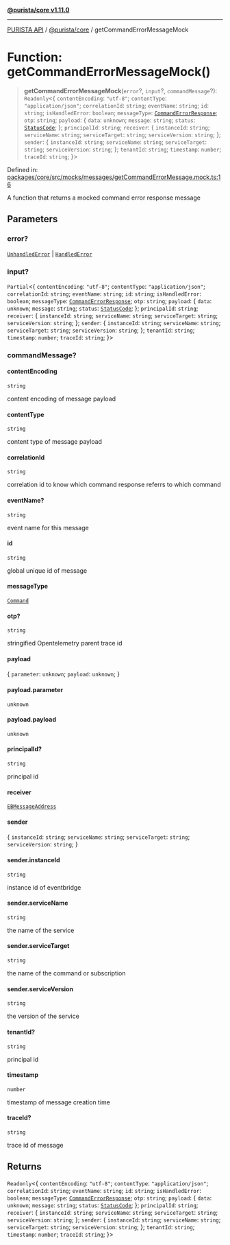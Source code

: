 [**@purista/core v1.11.0**](../README.md)

***

[PURISTA API](../../../packages.md) / [@purista/core](../README.md) / getCommandErrorMessageMock

# Function: getCommandErrorMessageMock()

> **getCommandErrorMessageMock**(`error`?, `input`?, `commandMessage`?): `Readonly`\<\{ `contentEncoding`: `"utf-8"`; `contentType`: `"application/json"`; `correlationId`: `string`; `eventName`: `string`; `id`: `string`; `isHandledError`: `boolean`; `messageType`: [`CommandErrorResponse`](../enumerations/EBMessageType.md#commanderrorresponse); `otp`: `string`; `payload`: \{ `data`: `unknown`; `message`: `string`; `status`: [`StatusCode`](../enumerations/StatusCode.md); \}; `principalId`: `string`; `receiver`: \{ `instanceId`: `string`; `serviceName`: `string`; `serviceTarget`: `string`; `serviceVersion`: `string`; \}; `sender`: \{ `instanceId`: `string`; `serviceName`: `string`; `serviceTarget`: `string`; `serviceVersion`: `string`; \}; `tenantId`: `string`; `timestamp`: `number`; `traceId`: `string`; \}\>

Defined in: [packages/core/src/mocks/messages/getCommandErrorMessage.mock.ts:16](https://github.com/puristajs/purista/blob/master/packages/core/src/mocks/messages/getCommandErrorMessage.mock.ts#L16)

A function that returns a mocked command error response message

## Parameters

### error?

[`UnhandledError`](../classes/UnhandledError.md) | [`HandledError`](../classes/HandledError.md)

### input?

`Partial`\<\{ `contentEncoding`: `"utf-8"`; `contentType`: `"application/json"`; `correlationId`: `string`; `eventName`: `string`; `id`: `string`; `isHandledError`: `boolean`; `messageType`: [`CommandErrorResponse`](../enumerations/EBMessageType.md#commanderrorresponse); `otp`: `string`; `payload`: \{ `data`: `unknown`; `message`: `string`; `status`: [`StatusCode`](../enumerations/StatusCode.md); \}; `principalId`: `string`; `receiver`: \{ `instanceId`: `string`; `serviceName`: `string`; `serviceTarget`: `string`; `serviceVersion`: `string`; \}; `sender`: \{ `instanceId`: `string`; `serviceName`: `string`; `serviceTarget`: `string`; `serviceVersion`: `string`; \}; `tenantId`: `string`; `timestamp`: `number`; `traceId`: `string`; \}\>

### commandMessage?

#### contentEncoding

`string`

content encoding of message payload

#### contentType

`string`

content type of message payload

#### correlationId

`string`

correlation id to know which command response referrs to which command

#### eventName?

`string`

event name for this message

#### id

`string`

global unique id of message

#### messageType

[`Command`](../enumerations/EBMessageType.md#command)

#### otp?

`string`

stringified Opentelemetry parent trace id

#### payload

\{ `parameter`: `unknown`; `payload`: `unknown`; \}

#### payload.parameter

`unknown`

#### payload.payload

`unknown`

#### principalId?

`string`

principal id

#### receiver

[`EBMessageAddress`](../type-aliases/EBMessageAddress.md)

#### sender

\{ `instanceId`: `string`; `serviceName`: `string`; `serviceTarget`: `string`; `serviceVersion`: `string`; \}

#### sender.instanceId

`string`

instance id of eventbridge

#### sender.serviceName

`string`

the name of the service

#### sender.serviceTarget

`string`

the name of the command or subscription

#### sender.serviceVersion

`string`

the version of the service

#### tenantId?

`string`

principal id

#### timestamp

`number`

timestamp of message creation time

#### traceId?

`string`

trace id of message

## Returns

`Readonly`\<\{ `contentEncoding`: `"utf-8"`; `contentType`: `"application/json"`; `correlationId`: `string`; `eventName`: `string`; `id`: `string`; `isHandledError`: `boolean`; `messageType`: [`CommandErrorResponse`](../enumerations/EBMessageType.md#commanderrorresponse); `otp`: `string`; `payload`: \{ `data`: `unknown`; `message`: `string`; `status`: [`StatusCode`](../enumerations/StatusCode.md); \}; `principalId`: `string`; `receiver`: \{ `instanceId`: `string`; `serviceName`: `string`; `serviceTarget`: `string`; `serviceVersion`: `string`; \}; `sender`: \{ `instanceId`: `string`; `serviceName`: `string`; `serviceTarget`: `string`; `serviceVersion`: `string`; \}; `tenantId`: `string`; `timestamp`: `number`; `traceId`: `string`; \}\>
